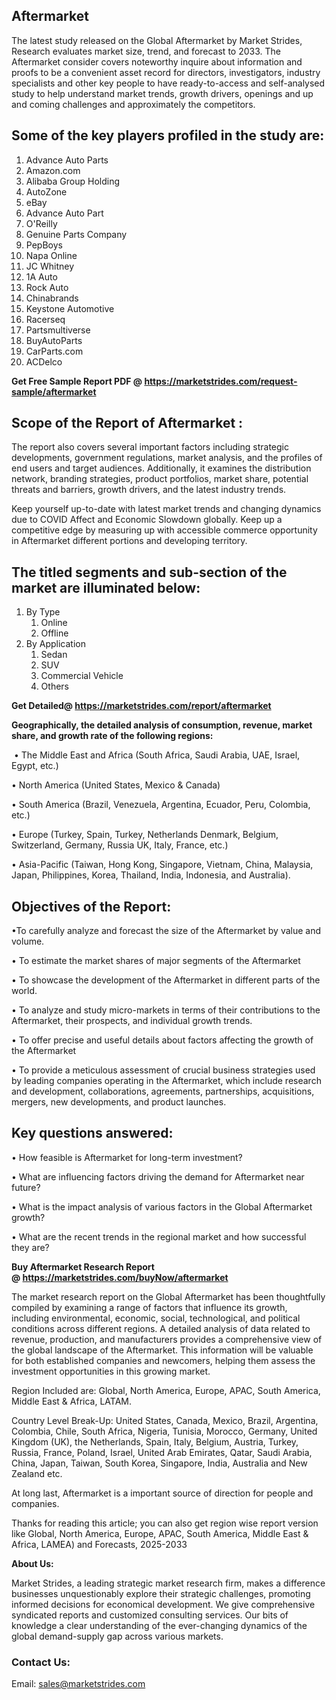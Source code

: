 <h2>Aftermarket</h2>
<p>The latest study released on the Global Aftermarket by Market Strides, Research evaluates market size, trend, and forecast to 2033. The Aftermarket consider covers noteworthy inquire about information and proofs to be a convenient asset record for directors, investigators, industry specialists and other key people to have ready-to-access and self-analysed study to help understand market trends, growth drivers, openings and up and coming challenges and approximately the competitors.</p>
<h2>Some of the key players profiled in the study are:</h2>
<ol>
<li>Advance Auto Parts</li>
<li>Amazon.com</li>
<li>Alibaba Group Holding</li>
<li>AutoZone</li>
<li>eBay</li>
<li>Advance Auto Part</li>
<li>O'Reilly</li>
<li>Genuine Parts Company</li>
<li>PepBoys</li>
<li>Napa Online</li>
<li>JC Whitney</li>
<li>1A Auto</li>
<li>Rock Auto</li>
<li>Chinabrands</li>
<li>Keystone Automotive</li>
<li>Racerseq</li>
<li>Partsmultiverse</li>
<li>BuyAutoParts</li>
<li>CarParts.com</li>
<li>ACDelco</li>
</ol>
<p><strong>Get Free Sample Report PDF @ <a href="https://marketstrides.com/request-sample/aftermarket">https://marketstrides.com/request-sample/aftermarket</a></strong></p>
<h2>Scope of the Report of Aftermarket :</h2>
<p>The report also covers several important factors including strategic developments, government regulations, market analysis, and the profiles of end users and target audiences. Additionally, it examines the distribution network, branding strategies, product portfolios, market share, potential threats and barriers, growth drivers, and the latest industry trends.</p>
<p>Keep yourself up-to-date with latest market trends and changing dynamics due to COVID Affect and Economic Slowdown globally. Keep up a competitive edge by measuring up with accessible commerce opportunity in Aftermarket different portions and developing territory.</p>
<h2>The titled segments and sub-section of the market are illuminated below:</h2>
<ol>
<li>By Type
<ol>
<li>Online</li>
<li>Offline</li>
</ol>
</li>
<li>By Application
<ol>
<li>Sedan</li>
<li>SUV</li>
<li>Commercial Vehicle</li>
<li>Others</li>
</ol>
</li>
</ol>
<p><strong>Get Detailed@ <a href="https://marketstrides.com/report/aftermarket">https://marketstrides.com/report/aftermarket</a></strong></p>
<p><strong>Geographically, the detailed analysis of consumption, revenue, market share, and growth rate of the following regions:</strong></p>
<p>&nbsp;&bull; The Middle East and Africa (South Africa, Saudi Arabia, UAE, Israel, Egypt, etc.)</p>
<p>&bull; North America (United States, Mexico &amp; Canada)</p>
<p>&bull; South America (Brazil, Venezuela, Argentina, Ecuador, Peru, Colombia, etc.)</p>
<p>&bull; Europe (Turkey, Spain, Turkey, Netherlands Denmark, Belgium, Switzerland, Germany, Russia UK, Italy, France, etc.)</p>
<p>&bull; Asia-Pacific (Taiwan, Hong Kong, Singapore, Vietnam, China, Malaysia, Japan, Philippines, Korea, Thailand, India, Indonesia, and Australia).</p>
<h2>Objectives of the Report:</h2>
<p>&bull;To carefully analyze and forecast the size of the Aftermarket by value and volume.</p>
<p>&bull; To estimate the market shares of major segments of the Aftermarket</p>
<p>&bull; To showcase the development of the Aftermarket in different parts of the world.</p>
<p>&bull; To analyze and study micro-markets in terms of their contributions to the Aftermarket, their prospects, and individual growth trends.</p>
<p>&bull; To offer precise and useful details about factors affecting the growth of the Aftermarket</p>
<p>&bull; To provide a meticulous assessment of crucial business strategies used by leading companies operating in the Aftermarket, which include research and development, collaborations, agreements, partnerships, acquisitions, mergers, new developments, and product launches.</p>
<h2>Key questions answered:</h2>
<p>&bull; How feasible is Aftermarket for long-term investment?</p>
<p>&bull; What are influencing factors driving the demand for Aftermarket near future?</p>
<p>&bull; What is the impact analysis of various factors in the Global Aftermarket growth?</p>
<p>&bull; What are the recent trends in the regional market and how successful they are?</p>
<p><strong>Buy Aftermarket Research Report @&nbsp;<a href="https://marketstrides.com/buyNow/aftermarket">https://marketstrides.com/buyNow/aftermarket</a></strong></p>
<p>The market research report on the Global Aftermarket has been thoughtfully compiled by examining a range of factors that influence its growth, including environmental, economic, social, technological, and political conditions across different regions. A detailed analysis of data related to revenue, production, and manufacturers provides a comprehensive view of the global landscape of the Aftermarket. This information will be valuable for both established companies and newcomers, helping them assess the investment opportunities in this growing market.</p>
<p>Region Included are: Global, North America, Europe, APAC, South America, Middle East &amp; Africa, LATAM.</p>
<p>Country Level Break-Up: United States, Canada, Mexico, Brazil, Argentina, Colombia, Chile, South Africa, Nigeria, Tunisia, Morocco, Germany, United Kingdom (UK), the Netherlands, Spain, Italy, Belgium, Austria, Turkey, Russia, France, Poland, Israel, United Arab Emirates, Qatar, Saudi Arabia, China, Japan, Taiwan, South Korea, Singapore, India, Australia and New Zealand etc.</p>
<p>At long last, Aftermarket is a important source of direction for people and companies.</p>
<p>Thanks for reading this article; you can also get region wise report version like Global, North America, Europe, APAC, South America, Middle East &amp; Africa, LAMEA) and Forecasts, 2025-2033</p>
<p><strong>About Us: </strong></p>
<p>Market Strides, a leading strategic market research firm, makes a difference businesses unquestionably explore their strategic challenges, promoting informed decisions for economical development. We give comprehensive syndicated reports and customized consulting services. Our bits of knowledge a clear understanding of the ever-changing dynamics of the global demand-supply gap across various markets.</p>
<h3>Contact Us:</h3>
<p>Email: <a href="mailto:sales@marketstrides.com">sales@marketstrides.com</a></p>
